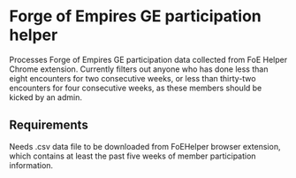 # Forge of Empires GE participation helper
Processes Forge of Empires GE participation data collected from FoE Helper Chrome extension.
Currently filters out anyone who has done less than eight encounters for two consecutive weeks, or less than thirty-two encounters for four consecutive weeks, as these members should be kicked by an admin.

## Requirements
Needs .csv data file to be downloaded from FoEHelper browser extension, which contains at least the past five weeks of member participation information.
